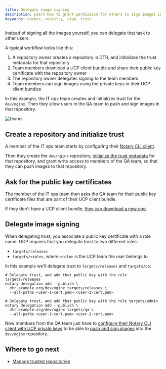 ```yaml
---
title: Delegate image signing
description: Learn how to grant permission for others to sign images in Docker Trusted Registry.
keywords: docker, registry, sign, trust
---
```

Instead of signing all the images yourself, you can delegate that task to other users.

A typical workflow looks like this:

1. A repository owner creates a repository in DTR, and initializes the trust metadata for that repository
2. Team members download a UCP client bundle and share their public key certificate with the repository owner
3. The repository owner delegates signing to the team members
4. Team members can sign images using the private keys in their UCP client bundles

In this example, the IT ops team creates and initializes trust for the `dev/nginx`. Then they allow users in the QA team to push and sign images in that repository.

![teams](../../../images/delegate-image-signing-1.svg)

## Create a repository and initialize trust

A member of the IT ops team starts by configuring their [Notary CLI client](../../access-dtr/configure-your-notary-client.md).

Then they create the `dev/nginx` repository, [initialize the trust metadata](index.md) for that repository, and grant write access to members of the QA team, so that they can push images to that repository.

## Ask for the public key certificates

The member of the IT ops team then asks the QA team for their public key certificate files that are part of their UCP client bundle.

If they don't have a UCP client bundle, [they can download a new one](/datacenter/ucp/2.1/guides/user/access-ucp/cli-based-access.md).

## Delegate image signing

When delegating trust, you associate a public key certificate with a role name. UCP requires that you delegate trust to two different roles:

* `targets/releases`
* `targets/<role>`, where `<role>` is the UCP team the user belongs to

In this example we'll delegate trust to `targets/releases` and `targets/qa`:

```none
# Delegate trust, and add that public key with the role targets/releases
notary delegation add --publish \
  dtr.example.org/dev/nginx targets/releases \
  --all-paths <user-1-cert.pem> <user-2-cert.pem>

# Delegate trust, and add that public key with the role targets/admin
notary delegation add --publish \
  dtr.example.org/dev/nginx targets/qa \
  --all-paths <user-1-cert.pem> <user-2-cert.pem>
```

Now members from the QA team just have to [configure their Notary CLI client with UCP private keys](../../access-dtr/configure-your-notary-client.md) to be able to [push and sign images](index.md) into the `dev/nginx` repository.

## Where to go next

* [Manage trusted repositories](manage-trusted-repositories.md)